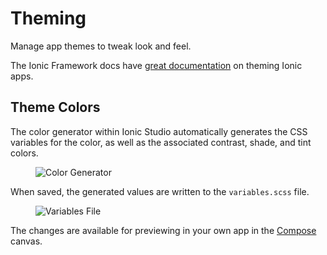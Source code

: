 ---
---

# Theming

Manage app themes to tweak look and feel.

The Ionic Framework docs have [great documentation](/docs/theming/basics) on theming Ionic apps.

## Theme Colors

The color generator within Ionic Studio automatically generates the CSS variables for the color, as well as the associated contrast, shade, and tint colors.

<figure>
  <img alt="Color Generator" src="/docs/assets/img/studio/ss-color-generator.png" />
</figure>

When saved, the generated values are written to the `variables.scss` file.

<figure>
  <img alt="Variables File" src="/docs/assets/img/studio/ss-variables-file.png" />
</figure>

The changes are available for previewing in your own app in the [Compose](/docs/studio/compose) canvas.